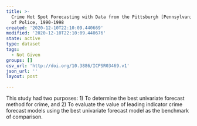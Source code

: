```yaml
---
title: >-
  Crime Hot Spot Forecasting with Data from the Pittsburgh [Pennsylvania] Bureau
  of Police, 1990-1998
created: '2020-12-10T22:10:09.440669'
modified: '2020-12-10T22:10:09.440676'
state: active
type: dataset
tags:
  - Not Given
groups: []
csv_url: 'http://doi.org/10.3886/ICPSR03469.v1'
json_url: ''
layout: post

---
```

This study had two purposes: 1) To determine the best univariate forecast method for crime, and 2) To evaluate the value of leading indicator crime forecast models using the best univariate forecast model as the benchmark of comparison.
